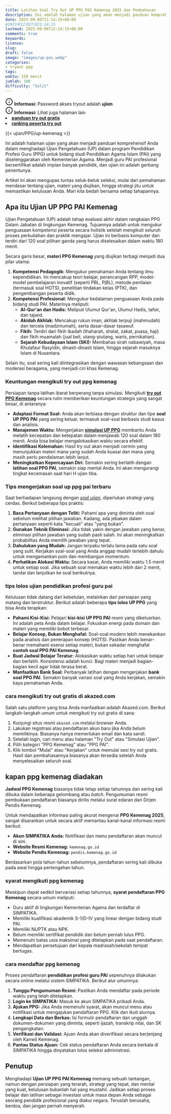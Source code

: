 ```yaml
---
title: Latihan Soal Try Out UP PPG PAI Kemenag 2025 dan Pembahasan
description: Ini adalah halaman ujian yang akan menjadi panduan komprehensif Anda dalam menghadapi Ujian Pengetahuan (UP) dalam program Pendidikan Profesi Guru (PPG) untuk bidang studi Pendidikan Agama Islam (PAI) yang diselenggarakan oleh Kementerian Agama.
date: 2025-09-06T11:14:15+08:00 
#2023年12月27日21:14:15
lastmod: 2025-09-06T12:14:15+08:00 
comments: true
keywords: 
license: 
slug: 
draft: false
image: "images/up-pai.webp"
categories:
- tryout ppg
tags:
waktu: 150 menit
jumlah: 100
difficulty: "Sulit"
---
```



<div class="alert alert-info">
  <svg xmlns="http://www.w3.org/2000/svg" width="24" height="24" viewBox="0 0 24 24" fill="none" stroke="currentColor" stroke-width="2" stroke-linecap="round" stroke-linejoin="round" class="feather feather-info"><circle cx="12" cy="12" r="10"></circle><line x1="12" y1="16" x2="12" y2="12"></line>    <line x1="12" y1="8" x2="12.01" y2="8"></line>  </svg>
  <span><strong>Informasi:</strong> Password akses tryout adalah <b><i>ujian</b></i>.</span>
</div>
<div class="alert alert-info">
  <svg xmlns="http://www.w3.org/2000/svg" width="24" height="24" viewBox="0 0 24 24" fill="none" stroke="currentColor" stroke-width="2" stroke-linecap="round" stroke-linejoin="round" class="feather feather-info"><circle cx="12" cy="12" r="10"></circle><line x1="12" y1="16" x2="12" y2="12"></line>    <line x1="12" y1="8" x2="12.01" y2="8"></line>  </svg>
  <span><strong>Informasi:</strong> Lihat juga halaman lain<b> <li><a href="/ujian/cara-ikut-tryout-online-gratis">panduan try out gratis</a></li></b> <b><li><a href="/ujian/ranking-peserta-tryout">ranking peserta try out</a></li></b></span>
</div>



{{< ujian/PPG/up-kemenag >}}

Ini adalah halaman ujian yang akan menjadi panduan komprehensif Anda dalam menghadapi Ujian Pengetahuan (UP) dalam program Pendidikan Profesi Guru (PPG) untuk bidang studi Pendidikan Agama Islam (PAI) yang diselenggarakan oleh Kementerian Agama. Menjadi guru PAI profesional bersertifikat adalah impian banyak pendidik, dan ujian ini adalah gerbang penentunya.

Artikel ini akan mengupas tuntas seluk-beluk seleksi, mulai dari pemahaman mendasar tentang ujian, materi yang diujikan, hingga strategi jitu untuk memastikan kelulusan Anda. Mari kita bedah bersama setiap tahapannya.

## Apa itu Ujian UP PPG PAI Kemenag

Ujian Pengetahuan (UP) adalah tahap evaluasi akhir dalam rangkaian PPG Dalam Jabatan di lingkungan Kemenag. Tujuannya adalah untuk mengukur penguasaan kompetensi peserta secara holistik setelah mengikuti seluruh proses perkuliahan dan praktik mengajar. Ujian ini berbasis komputer dan terdiri dari 120 soal pilihan ganda yang harus diselesaikan dalam waktu 180 menit.

Secara garis besar, **materi PPG Kemenag** yang diujikan terbagi menjadi dua pilar utama:

1.  **Kompetensi Pedagogik:** Mengukur pemahaman Anda tentang ilmu kependidikan. Ini mencakup teori belajar, perancangan RPP, model-model pembelajaran inovatif (seperti PBL, PjBL), metode penilaian (termasuk soal HOTS), penelitian tindakan kelas (PTK), dan pengembangan peserta didik.
2.  **Kompetensi Profesional:** Mengukur kedalaman penguasaan Anda pada bidang studi PAI. Materinya meliputi:
    * **Al-Qur'an dan Hadis:** Meliputi Ulumul Qur'an, Ulumul Hadis, tafsir, dan tajwid.
    * **Akidah Akhlak:** Mencakup rukun iman, akhlak terpuji (mahmudah) dan tercela (madzmumah), serta dasar-dasar tasawuf.
    * **Fikih:** Terdiri dari fikih ibadah (thaharah, shalat, zakat, puasa, haji) dan fikih muamalah (jual beli, utang-piutang, waris, pernikahan).
    * **Sejarah Kebudayaan Islam (SKI):** Membahas sirah nabawiyah, masa Khulafaur Rasyidin, dinasti-dinasti Islam, hingga sejarah masuknya Islam di Nusantara.

Selain itu, soal sering kali diintegrasikan dengan wawasan kebangsaan dan moderasi beragama, yang menjadi ciri khas Kemenag.

### Keuntungan mengikuti try out ppg kemenag

Persiapan tanpa latihan ibarat berperang tanpa simulasi. Mengikuti **[try out PPG Kemenag](/ujian/ppg/try-out-ppg-pai/)** secara rutin memberikan keuntungan strategis yang sangat besar, di antaranya:

* **Adaptasi Format Soal:** Anda akan terbiasa dengan struktur dan tipe **soal UP PPG PAI** yang sering keluar, termasuk soal-soal berbasis studi kasus dan analisis.
* **Manajemen Waktu:** Mengerjakan **[simulasi UP PPG](/categories/tryout-ppg/)** membantu Anda melatih kecepatan dan ketepatan dalam menjawab 120 soal dalam 180 menit. Anda bisa belajar mengalokasikan waktu secara efektif.
* **Identifikasi Kelemahan:** Hasil try out akan menjadi cermin yang menunjukkan materi mana yang sudah Anda kuasai dan mana yang masih perlu pendalaman lebih lanjut.
* **Meningkatkan Kepercayaan Diri:** Semakin sering berlatih dengan **latihan soal PPG PAI**, semakin siap mental Anda. Ini akan mengurangi tingkat kecemasan saat hari H ujian tiba.

### Tips mengerjakan soal up ppg pai terbaru

Saat berhadapan langsung dengan *[soal ujian](/ujian/)*, diperlukan strategi yang cerdas. Berikut beberapa tips praktis:

1.  **Baca Pertanyaan dengan Teliti:** Pahami apa yang diminta oleh soal sebelum melihat pilihan jawaban. Kadang, ada jebakan dalam pertanyaan seperti kata "kecuali" atau "yang bukan".
2.  **Gunakan Teknik Eliminasi:** Jika tidak yakin dengan jawaban yang benar, eliminasi pilihan jawaban yang sudah pasti salah. Ini akan meningkatkan probabilitas Anda memilih jawaban yang tepat.
3.  **Dahulukan yang Mudah:** Jangan terpaku terlalu lama pada satu soal yang sulit. Kerjakan soal-soal yang Anda anggap mudah terlebih dahulu untuk mengamankan poin dan membangun momentum.
4.  **Perhatikan Alokasi Waktu:** Secara kasar, Anda memiliki waktu 1.5 menit untuk setiap soal. Jika sebuah soal memakan waktu lebih dari 2 menit, tandai dan lanjutkan ke soal berikutnya.

### tips lolos ujian pendidikan profesi guru pai

Kelulusan tidak datang dari kebetulan, melainkan dari persiapan yang matang dan terstruktur. Berikut adalah beberapa **tips lolos UP PPG** yang bisa Anda terapkan:

* **Pahami Kisi-Kisi:** Pelajari **kisi-kisi UP PPG PAI** resmi yang dikeluarkan. Ini adalah peta Anda dalam belajar. Fokuskan energi pada domain dan materi yang memiliki bobot terbesar.
* **Belajar Konsep, Bukan Menghafal:** Soal-soal modern lebih menekankan pada analisis dan penerapan konsep (HOTS). Pastikan Anda benar-benar memahami esensi setiap materi, bukan sekadar menghafal **contoh soal PPG PAI Kemenag**.
* **Buat Jadwal Belajar Teratur:** Alokasikan waktu setiap hari untuk belajar dan berlatih. Konsistensi adalah kunci. Bagi materi menjadi bagian-bagian kecil agar tidak terasa berat.
* **Manfaatkan Bank Soal:** Perbanyak latihan dengan mengerjakan **bank soal PPG PAI**. Semakin banyak variasi soal yang Anda kerjakan, semakin kaya pemahaman Anda.

### cara mengikuti try out gratis di akazed.com

Salah satu platform yang bisa Anda manfaatkan adalah Akazed.com. Berikut langkah-langkah umum untuk mengikuti try out gratis di sana:

1.  Kunjungi situs resmi `akazed.com` melalui browser Anda.
2.  Lakukan registrasi atau pendaftaran akun baru jika Anda belum memilikinya. Biasanya hanya memerlukan email dan kata sandi.
3.  Setelah login, cari menu atau halaman "Try Out" atau "Simulasi Ujian".
4.  Pilih kategori "PPG Kemenag" atau "PPG PAI".
5.  Klik tombol "Mulai" atau "Kerjakan" untuk memulai sesi try out gratis. Hasil dan pembahasannya biasanya akan tersedia setelah Anda menyelesaikan seluruh soal.

## kapan ppg kemenag diadakan

**Jadwal PPG Kemenag** biasanya tidak tetap setiap tahunnya dan sering kali dibuka dalam beberapa gelombang atau *batch*. Pengumuman resmi pembukaan pendaftaran biasanya dirilis melalui surat edaran dari Dirjen Pendis Kemenag.

Untuk mendapatkan informasi paling akurat mengenai **PPG Kemenag 2025**, sangat disarankan untuk secara aktif memantau kanal-kanal informasi resmi berikut:

* **Akun SIMPATIKA Anda:** Notifikasi dan menu pendaftaran akan muncul di sini.
* **Website Resmi Kemenag:** `kemenag.go.id`
* **Website Pendis Kemenag:** `pendis.kemenag.go.id`

Berdasarkan pola tahun-tahun sebelumnya, pendaftaran sering kali dibuka pada awal hingga pertengahan tahun.

### syarat mengikuti ppg kemenag

Meskipun dapat sedikit bervariasi setiap tahunnya, **syarat pendaftaran PPG Kemenag** secara umum meliputi:

* Guru aktif di lingkungan Kementerian Agama dan terdaftar di SIMPATIKA.
* Memiliki kualifikasi akademik S-1/D-IV yang linear dengan bidang studi PAI.
* Memiliki NUPTK atau NPK.
* Belum memiliki sertifikat pendidik dan belum pernah lulus PPG.
* Memenuhi batas usia maksimal yang ditetapkan pada saat pendaftaran.
* Mendapatkan persetujuan dari kepala madrasah/sekolah tempat bertugas.

### cara mendaftar ppg kemenag

Proses pendaftaran **pendidikan profesi guru PAI** sepenuhnya dilakukan secara online melalui sistem SIMPATIKA. Berikut alur umumnya:

1.  **Tunggu Pengumuman Resmi:** Pastikan Anda mendaftar pada periode waktu yang telah ditetapkan.
2.  **Login ke SIMPATIKA:** Masuk ke akun SIMPATIKA pribadi Anda.
3.  **Ajukan PPG:** Jika Anda memenuhi syarat, akan muncul menu atau notifikasi untuk mengajukan pendaftaran PPG. Klik dan ikuti alurnya.
4.  **Lengkapi Data dan Berkas:** Isi formulir pendaftaran dan unggah dokumen-dokumen yang diminta, seperti ijazah, transkrip nilai, dan SK pengangkatan.
5.  **Verifikasi dan Validasi:** Ajuan Anda akan diverifikasi secara berjenjang oleh Kanwil Kemenag.
6.  **Pantau Status Ajuan:** Cek status pendaftaran Anda secara berkala di SIMPATIKA hingga dinyatakan lolos seleksi administrasi.

## Penutup

Menghadapi **Ujian UP PPG PAI Kemenag** memang sebuah tantangan, namun dengan persiapan yang terarah, strategi yang tepat, dan mental yang kuat, kelulusan bukanlah hal yang mustahil. Jadikan setiap proses belajar dan latihan sebagai investasi untuk masa depan Anda sebagai seorang pendidik profesional yang diakui negara. Teruslah berusaha, berdoa, dan jangan pernah menyerah.